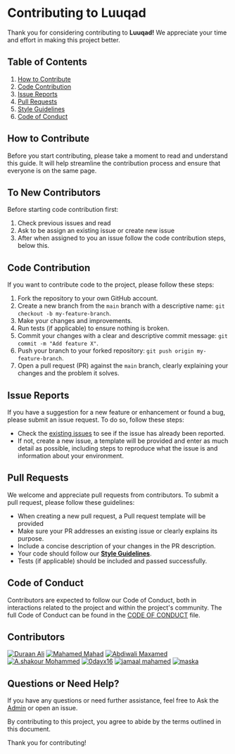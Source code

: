 # Contributing to Luuqad

Thank you for considering contributing to **Luuqad!** We appreciate your time and effort in making this project better.

## Table of Contents

1. [How to Contribute](#how-to-contribute)
2. [Code Contribution](#code-contribution)
3. [Issue Reports](#issue-reports)
4. [Pull Requests](#pull-requests)
5. [Style Guidelines](#style-guidelines)
6. [Code of Conduct](#code-of-conduct)

## How to Contribute

Before you start contributing, please take a moment to read and understand this guide. It will help streamline the contribution process and ensure that everyone is on the same page.

## To New Contributors

Before starting code contribution first:

1. Check previous issues and read
2. Ask to be assign an existing issue or create new issue
3. After when assigned to you an issue follow the code contribution steps, below this.

## Code Contribution

If you want to contribute code to the project, please follow these steps:

1. Fork the repository to your own GitHub account.
2. Create a new branch from the `main` branch with a descriptive name: `git checkout -b my-feature-branch`.
3. Make your changes and improvements.
4. Run tests (if applicable) to ensure nothing is broken.
5. Commit your changes with a clear and descriptive commit message: `git commit -m "Add feature X"`.
6. Push your branch to your forked repository: `git push origin my-feature-branch`.
7. Open a pull request (PR) against the `main` branch, clearly explaining your changes and the problem it solves.

## Issue Reports

If you have a suggestion for a new feature or enhancement or found a bug, please submit an issue request. To do so, follow these steps:

- Check the [existing issues](https://github.com/duraanali/luuqad/issues) to see if the issue has already been reported.
- If not, create a new issue, a template will be provided and enter as much detail as possible, including steps to reproduce what the issue is and information about your environment.

## Pull Requests

We welcome and appreciate pull requests from contributors. To submit a pull request, please follow these guidelines:

- When creating a new pull request, a Pull request template will be provided
- Make sure your PR addresses an existing issue or clearly explains its purpose.
- Include a concise description of your changes in the PR description.
- Your code should follow our **[Style Guidelines](https://github.com/duraanali/luuqad/blob/main/docs/STYLE_GUIDELINES.md)**.
- Tests (if applicable) should be included and passed successfully.

## Code of Conduct

Contributors are expected to follow our Code of Conduct, both in interactions related to the project and within the project's community. The full Code of Conduct can be found in the [CODE OF CONDUCT](https://github.com/duraanali/luuqad/blob/main/docs/CODE_OF_CONDUCT.md) file.

## Contributors

<!-- add your github username -->

[![Duraan Ali](https://avatars.githubusercontent.com/u/16447314?s=36)](https://github.com/duraanali)
[![Mahamed Mahad](https://avatars.githubusercontent.com/u/55987068?s=36)](https://github.com/mahamedmahad)
[![Abdiwali Maxamed](https://avatars.githubusercontent.com/u/85658767?s=36)](https://github.com/abdiwalimohamed2021)
[![A.shakour Mohammed](https://avatars.githubusercontent.com/u/116094561?s=36)](https://github.com/Ashakour1)
[![0dayx16](https://avatars.githubusercontent.com/u/91608871?s=36)](https://github.com/ayaanlehashi11)
[![jamaal mahamed](https://avatars.githubusercontent.com/u/43518055?s=36)](https://github.com/jamaaldev)
[![maska](https://avatars.githubusercontent.com/u/48212332?s=36)](https://github.com/Mascuud143)

## Questions or Need Help?

If you have any questions or need further assistance, feel free to Ask the [Admin](mailto:your-email@example.com) or open an issue.

By contributing to this project, you agree to abide by the terms outlined in this document.

Thank you for contributing!
